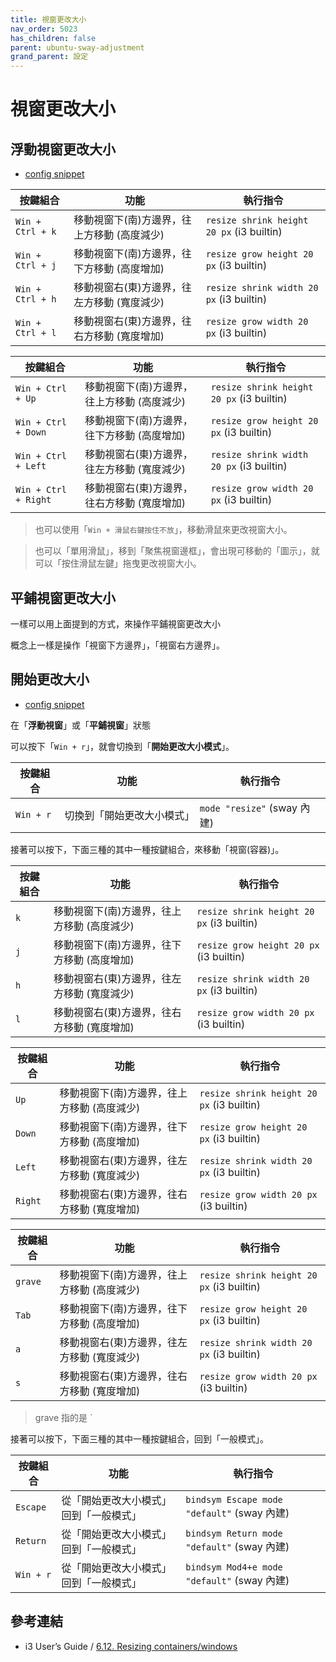 ```yaml
---
title: 視窗更改大小
nav_order: 5023
has_children: false
parent: ubuntu-sway-adjustment
grand_parent: 設定
---
```



# 視窗更改大小

## 浮動視窗更改大小

* [config snippet](https://github.com/samwhelp/note-about-ubuntu-sway/blob/gh-pages/_demo/adjustment/ubuntu-sway/full/ubuntu-sway/config/sway/section/common/keybind/sway-keybind-main/keybind.m/Window/Resize.conf)


| 按鍵組合         | 功能                                        | 執行指令                                  |
| ---------------- | ------------------------------------------- | ----------------------------------------- |
| `Win + Ctrl + k` | 移動視窗下(南)方邊界，往上方移動 (高度減少) | `resize shrink height 20 px` (i3 builtin) |
| `Win + Ctrl + j` | 移動視窗下(南)方邊界，往下方移動 (高度增加) | `resize grow height 20 px` (i3 builtin)   |
| `Win + Ctrl + h` | 移動視窗右(東)方邊界，往左方移動 (寬度減少) | `resize shrink width 20 px` (i3 builtin)  |
| `Win + Ctrl + l` | 移動視窗右(東)方邊界，往右方移動 (寬度增加) | `resize grow width 20 px` (i3 builtin)    |


| 按鍵組合             | 功能                                        | 執行指令                                  |
| -------------------- | ------------------------------------------- | ----------------------------------------- |
| `Win + Ctrl + Up`    | 移動視窗下(南)方邊界，往上方移動 (高度減少) | `resize shrink height 20 px` (i3 builtin) |
| `Win + Ctrl + Down`  | 移動視窗下(南)方邊界，往下方移動 (高度增加) | `resize grow height 20 px` (i3 builtin)   |
| `Win + Ctrl + Left`  | 移動視窗右(東)方邊界，往左方移動 (寬度減少) | `resize shrink width 20 px` (i3 builtin)  |
| `Win + Ctrl + Right` | 移動視窗右(東)方邊界，往右方移動 (寬度增加) | `resize grow width 20 px` (i3 builtin)    |


> 也可以使用「`Win + 滑鼠右鍵按住不放`」，移動滑鼠來更改視窗大小。

> 也可以「單用滑鼠」，移到「聚焦視窗邊框」，會出現可移動的「圖示」，就可以「按住滑鼠左鍵」拖曳更改視窗大小。


## 平鋪視窗更改大小

一樣可以用上面提到的方式，來操作平鋪視窗更改大小

概念上一樣是操作「視窗下方邊界」，「視窗右方邊界」。


## 開始更改大小

* [config snippet](https://github.com/samwhelp/note-about-ubuntu-sway/blob/gh-pages/_demo/adjustment/ubuntu-sway/full/ubuntu-sway/config/sway/section/common/keybind/sway-keybind-main/keybind.m/Window/BeginResize.conf)

在「**浮動視窗**」或「**平鋪視窗**」狀態

可以按下「`Win + r`」，就會切換到「**開始更改大小模式**」。

| 按鍵組合          | 功能           | 執行指令              |
| ----------------- | -------------- | ---------------------------- |
| `Win + r` | 切換到「開始更改大小模式」 | `mode "resize"` (sway 內建)    |


接著可以按下，下面三種的其中一種按鍵組合，來移動「視窗(容器)」。

| 按鍵組合         | 功能                                        | 執行指令                                  |
| ---------------- | ------------------------------------------- | ----------------------------------------- |
| `k` | 移動視窗下(南)方邊界，往上方移動 (高度減少) | `resize shrink height 20 px` (i3 builtin) |
| `j` | 移動視窗下(南)方邊界，往下方移動 (高度增加) | `resize grow height 20 px` (i3 builtin)   |
| `h` | 移動視窗右(東)方邊界，往左方移動 (寬度減少) | `resize shrink width 20 px` (i3 builtin)  |
| `l` | 移動視窗右(東)方邊界，往右方移動 (寬度增加) | `resize grow width 20 px` (i3 builtin)    |


| 按鍵組合         | 功能                                        | 執行指令                                  |
| ---------------- | ------------------------------------------- | ----------------------------------------- |
| `Up` | 移動視窗下(南)方邊界，往上方移動 (高度減少) | `resize shrink height 20 px` (i3 builtin) |
| `Down` | 移動視窗下(南)方邊界，往下方移動 (高度增加) | `resize grow height 20 px` (i3 builtin)   |
| `Left` | 移動視窗右(東)方邊界，往左方移動 (寬度減少) | `resize shrink width 20 px` (i3 builtin)  |
| `Right` | 移動視窗右(東)方邊界，往右方移動 (寬度增加) | `resize grow width 20 px` (i3 builtin)    |


| 按鍵組合         | 功能                                        | 執行指令                                  |
| ---------------- | ------------------------------------------- | ----------------------------------------- |
| `grave` | 移動視窗下(南)方邊界，往上方移動 (高度減少) | `resize shrink height 20 px` (i3 builtin) |
| `Tab` | 移動視窗下(南)方邊界，往下方移動 (高度增加) | `resize grow height 20 px` (i3 builtin)   |
| `a` | 移動視窗右(東)方邊界，往左方移動 (寬度減少) | `resize shrink width 20 px` (i3 builtin)  |
| `s` | 移動視窗右(東)方邊界，往右方移動 (寬度增加) | `resize grow width 20 px` (i3 builtin)    |

> grave 指的是 `


接著可以按下，下面三種的其中一種按鍵組合，回到「一般模式」。

| 按鍵組合              | 功能           | 執行指令                     |
| --------------------- | -------------- | ---------------------------- |
| `Escape`    | 從「開始更改大小模式」回到「一般模式」 | `bindsym Escape mode "default"` (sway 內建)    |
| `Return`    | 從「開始更改大小模式」回到「一般模式」 | `bindsym Return mode "default"` (sway 內建)    |
| `Win + r`    | 從「開始更改大小模式」回到「一般模式」 | `bindsym Mod4+e mode "default"` (sway 內建)    |


## 參考連結

* i3 User’s Guide / [6.12. Resizing containers/windows](https://i3wm.org/docs/userguide.html#resizingconfig)
